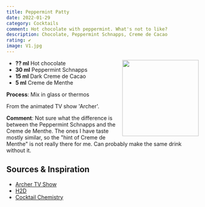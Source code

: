 ```yaml
---
title: Peppermint Patty
date: 2022-01-29
category: Cocktails
comment: Hot chocolate with peppermint. What's not to like?
description: Chocolate, Peppermint Schnapps, Creme de Cacao
rating: ✔
image: V1.jpg
---
```


<img src="V1.jpg" width="200px" height="200px" style="float: right;">

 - **?? ml** Hot chocolate
 - **30 ml** Peppermint Schnapps
 - **15 ml** Dark Creme de Cacao
 - **5 ml** Creme de Menthe

**Process**: Mix in glass or thermos

From the animated TV show 'Archer'.

**Comment**: Not sure what the difference is between the Peppermint Schnapps and the Creme de Menthe. The ones I have taste mostly similar, so the "hint of Creme de Menthe" is not really there for me. Can probably make the same drink without it.

## Sources & Inspiration
 - [Archer TV Show](https://www.youtube.com/watch?v=rouC_AbYcUE)
 - [H2D](https://www.youtube.com/watch?v=7y0814PNpq4)
 - [Cocktail Chemistry](https://www.youtube.com/watch?v=njI5tHKd4v8)